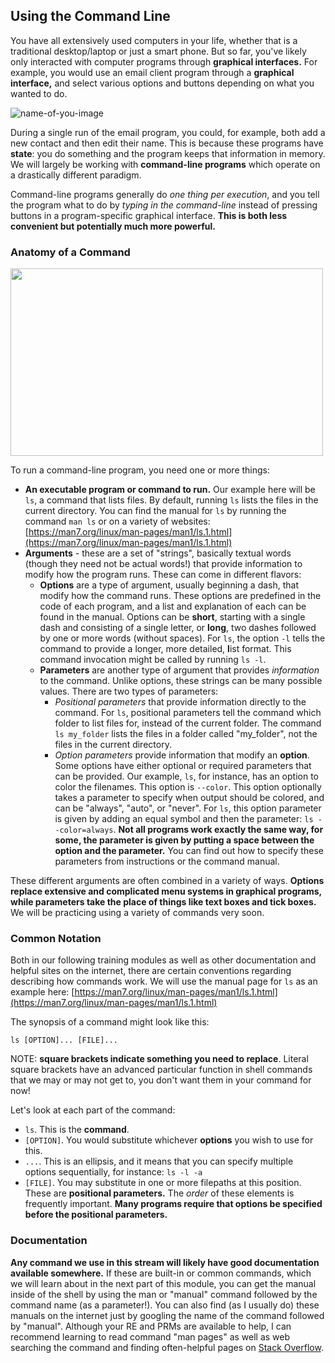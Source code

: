 ## Using the Command Line

You have all extensively used computers in your life, whether that is a traditional desktop/laptop or just a smart phone. But so far, you've likely only interacted with computer programs through **graphical interfaces.** For example, you would use an email client program through a **graphical interface,** and select various options and buttons depending on what you wanted to do. 

![name-of-you-image](https://github.com/saboriocole/fire-cb-2021-training/blob/main/images/GUI%20example.jpeg)

During a single run of the email program, you could, for example, both add a new contact and then edit their name. This is because these programs have **state**: you do something and the program keeps that information in memory.   We will largely be working with **command-line programs** which operate on a drastically different paradigm.

Command-line programs generally do *one thing per execution*, and you tell the program what to do by *typing in the command-line* instead of pressing buttons in a program-specific graphical interface.  **This is both less convenient but potentially much more powerful.** 
### Anatomy of a Command
<a href="url"><img src="https://github.com/saboriocole/fire-cb-2021-training/blob/main/images/CLI%20example.png" width="500" height="300" ></a>

To run a command-line program, you need one or more things:

- **An executable program or command to run.** Our example here will be `ls`, a command that lists files. By default, running `ls` lists the files in the current directory. You can find the manual for `ls` by running the command `man ls` or on a variety of websites: [https://man7.org/linux/man-pages/man1/ls.1.html](https://man7.org/linux/man-pages/man1/ls.1.html)
- **Arguments** - these are a set of "strings", basically textual words (though they need not be actual words!) that provide information to modify how the program runs. These can come in different flavors:
  - **Options** are a type of argument, usually beginning a dash, that modify how the command runs. These options are predefined in the code of each program, and a list and explanation of each can be found in the manual. Options can be **short**, starting with a single dash and consisting of a single letter, or **long**, two dashes followed by one or more words (without spaces). For `ls`, the option `-l` tells the command to provide a longer, more detailed, **l**ist format. This command invocation  might be called by running `ls -l`. 
  - **Parameters** are another type of argument that provides *information* to the command. Unlike options, these strings can be many possible values. There are two types of parameters:
    - *Positional parameters* that provide information directly to the command. For `ls`, positional parameters tell the command which folder to list files for, instead of the current folder. The command `ls my_folder` lists the files in a folder called "my_folder", not the files in the current directory.
    - *Option parameters* provide information that modify an **option**. Some options have either optional or required parameters that can be provided. Our example, `ls`, for instance, has an option to color the filenames. This option is `--color`. This option optionally takes a parameter to specify when output should be colored, and can be "always", "auto", or "never". For `ls`, this option parameter is given by adding an equal symbol and then the parameter: `ls --color=always`. **Not all programs work exactly the same way, for some, the parameter is given by putting a space between the option and the parameter.** You can find out how to specify these parameters from instructions or the command manual.

These different arguments are often combined in a variety of ways. **Options replace extensive and complicated menu systems in graphical programs, while parameters take the place of things like text boxes and tick boxes.** We will be practicing using a variety of commands very soon.


### Common Notation

Both in our following training modules as well as other documentation and helpful sites on the internet, there are certain conventions regarding describing how commands work. We will use the manual page for `ls` as an example here: [https://man7.org/linux/man-pages/man1/ls.1.html](https://man7.org/linux/man-pages/man1/ls.1.html) 

The synopsis of a command might look like this: 

```
ls [OPTION]... [FILE]...
```
NOTE: **square brackets indicate something you need to replace**. Literal square brackets have an advanced particular function in shell commands that we may or may not get to, you don't want them in your command for now!

Let's look at each part of the command:
- `ls`. This is the **command**.
- `[OPTION]`. You would substitute whichever **options** you wish to use for this.
- `...`. This is an ellipsis, and it means that you can specify multiple options sequentially, for instance: `ls -l -a`
- `[FILE]`. You may substitute in one or more filepaths at this position. These are **positional parameters.**
The *order* of these elements is frequently important. **Many programs require that options be specified before the positional parameters.**



### Documentation

**Any command we use in this stream will likely have good documentation available somewhere.** If these are built-in or common commands, which we will learn about in the next part of this module, you can get the manual inside of the shell by using the man or "manual" command followed by the command name (as a parameter!). You can also find (as I usually do) these manuals on the internet just by googling the name of the command followed by "manual". Although your RE and PRMs are available to help, I can recommend learning to read command "man pages" as well as web searching the command and finding often-helpful pages on [Stack Overflow](https://stackoverflow.com/).
